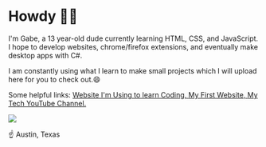 # Howdy 🤠👋
I'm Gabe, a 13 year-old dude currently learning HTML, CSS, and JavaScript. I hope to develop websites, chrome/firefox extensions, and eventually make desktop apps with C#.

I am constantly using what I learn to make small projects which I will upload here for you to check out.😄

Some helpful links:
<a href="https://www.codecademy.com" target="_blank">Website I'm Using to learn Coding, </a> <a href="https://dagabey.github.io/MainWebsite/">My First Website, </a> <a href="https://www.youtube.com/channel/UC3vTQpO_BOr9c8eQ1axqWQQ">My Tech YouTube Channel.</a>

<img src="https://images.fineartamerica.com/images/artworkimages/mediumlarge/1/austin-texas-colorful-pano-frozen-in-time-fine-art-photography.jpg"></img>

☝️ Austin, Texas
